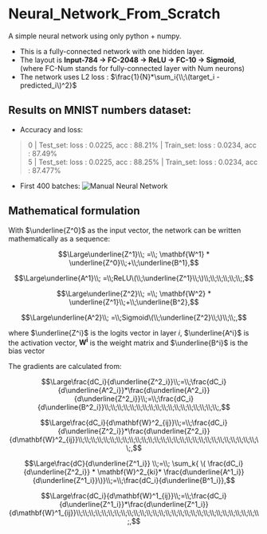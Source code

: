 # Neural_Network_From_Scratch
A simple neural network using only python + numpy.

- This is a fully-connected network with one hidden layer.  
- The layout is **Input-784 -> FC-2048 -> ReLU -> FC-10 -> Sigmoid**, (where FC-Num stands for fully-connected layer with Num neurons)  
- The network uses L2 loss : $\frac{1}{N}*\sum_i{\\;\(target_i - predicted_i\)^2}$

## Results on MNIST numbers dataset:
- Accuracy and loss:
> 0 | Test_set: loss : 0.0225, acc : 88.21% | Train_set: loss : 0.0234, acc : 87.49%  
5 | Test_set: loss : 0.0225, acc : 88.25% | Train_set: loss : 0.0234, acc : 87.477%

- First 400 batches:
![Manual Neural Network](https://i.imgur.com/5dkDZIO.png)


## Mathematical formulation
With $\underline{Z^0}$ as the input vector, the network can be written mathematically as a sequence:  
  
$$\Large\underline{Z^1}\\; =\\; \mathbf{W^1} * \underline{Z^0}\\;+\\;\underline{B^1},$$  
  
$$\Large\underline{A^1}\\; =\\;ReLU\(\\;\underline{Z^1}\\;\)\\;\\;\\;\\;\\;\\;,$$   
  
$$\Large\underline{Z^2}\\; =\\; \mathbf{W^2} * \underline{Z^1}\\;+\\;\underline{B^2},$$  
  
$$\Large\underline{A^2}\\; =\\;Sigmoid\(\\;\underline{Z^2}\\;\)\\;\\;,$$  
  
where $\underline{Z^i}$ is the logits vector in layer $i$, $\underline{A^i}$ is the activation vector, $\mathbf{W^i}$ is the weight matrix and $\underline{B^i}$ is the bias vector  

The gradients are calculated from:  
  
$$\Large\frac{dC_i}{d\underline{Z^2_i}}\\;=\\;\frac{dC_i}{d\underline{A^2_i}}*\frac{d\underline{A^2_i}}{d\underline{Z^2_i}}\\;=\\;\frac{dC_i}{d\underline{B^2_i}}\\;\\;\\;\\;\\;\\;\\;\\;\\;\\;\\;\\;\\;\\;\\;\\;\\;\\;,$$  
   
$$\Large\frac{dC_i}{d\mathbf{W}^2_{ij}}\\;=\\;\frac{dC_i}{d\underline{Z^2_i}}*\frac{d\underline{Z^2_i}}{d\mathbf{W}^2_{ij}}\\;\\;\\;\\;\\;\\;\\;\\;\\;\\;\\;\\;\\;\\;\\;\\;\\;\\;\\;\\;\\;\\;\\;\\;\\;\\;\\;\\;\\;,$$

$$\Large\frac{dC}{d\underline{Z^1_i}} \\;=\\; \sum_k{ \( \frac{dC_i}{d\underline{Z^2_i}} * \mathbf{W}^2_{ki}* \frac{d\underline{A^1_i}}{d\underline{Z^1_i}}\)}\\;=\\;\frac{dC_i}{d\underline{B^1_i}},$$  

$$\Large\frac{dC_i}{d\mathbf{W}^1_{ij}}\\;=\\;\frac{dC_i}{d\underline{Z^1_i}}*\frac{d\underline{Z^1_i}}{d\mathbf{W}^1_{ij}}\\;\\;\\;\\;\\;\\;\\;\\;\\;\\;\\;\\;\\;\\;\\;\\;\\;\\;\\;\\;\\;\\;\\;\\;\\;\\;\\;\\;\\;,$$  

  
